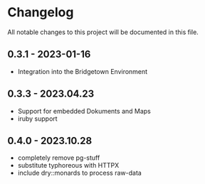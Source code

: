 # Changelog

All notable changes to this project will be documented in this file.



## 0.3.1 - 2023-01-16

- Integration into the Bridgetown Environment 

## 0.3.3 - 2023.04.23
- Support for embedded Dokuments and Maps
- iruby support 

## 0.4.0 - 2023.10.28
- completely remove pg-stuff
- substitute typhoreous with  HTTPX
- include dry::monards to process raw-data

